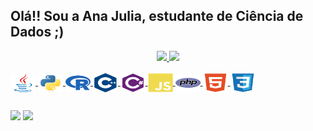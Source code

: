 ## Olá!! Sou a Ana Julia, estudante de Ciência de Dados ;)
<div align="center">
  <a href="https://github.com/anajuliacbf">
 <img height="180em" src="https://github-readme-stats.vercel.app/api?username=anajuliacbf&show_icons=true&theme=dracula&include_all_commits=true&count_private=true"/>
  <img height="180em" src="https://github-readme-stats.vercel.app/api/top-langs/?username=anajuliacbf&layout=compact&langs_count=7&theme=synthwave"/>
    
</div>
  <div style="display: inline_block"><br>
    <img align="center" alt="ana-Java" height="30" width="40" src="https://raw.githubusercontent.com/devicons/devicon/master/icons/java/java-original.svg">
    <img align="center" alt="ana-Python" height="30" width="40" src="https://raw.githubusercontent.com/devicons/devicon/master/icons/python/python-original.svg">
    <img align="center" alt="ana-R" height="30" width="40" src="https://raw.githubusercontent.com/devicons/devicon/master/icons/r/r-plain.svg">
    <img align="center" alt="ana-C++" height="30" width="40" src="https://raw.githubusercontent.com/devicons/devicon/master/icons/cplusplus/cplusplus-plain.svg">
    <img align="center" alt="ana-C#" height="30" width="40" src= "https://raw.githubusercontent.com/devicons/devicon/master/icons/csharp/csharp-plain.svg">
    <img align="center" alt="ana-JS" height="30" width="40" src="https://raw.githubusercontent.com/devicons/devicon/master/icons/javascript/javascript-plain.svg">
    <img align="center" alt="ana-PHP" height="30" width="40" src="https://raw.githubusercontent.com/devicons/devicon/master/icons/php/php-original.svg">
    <img align="center" alt="ana-HTML" height="30" width="40" src="https://raw.githubusercontent.com/devicons/devicon/master/icons/html5/html5-plain.svg">
    <img align="center" alt="ana-CSS" height="30" width="40" src="https://raw.githubusercontent.com/devicons/devicon/master/icons/css3/css3-original.svg"> 
</div>
 
  ##
  
  
  
  <div>
 <a href = "mailto:anajuliacbfernandes1@gmail.com"><img src="https://img.shields.io/badge/-Gmail-%23333?style=for-the-badge&logo=gmail&logoColor=white" target="_blank"></a>
 <a href="https://www.linkedin.com/in/anajuliacbf" target="_blank"><img src="https://img.shields.io/badge/-LinkedIn-%230077B5?style=for-the-badge&logo=linkedin&logoColor=white" target="_blank"></a>   
  </div>
